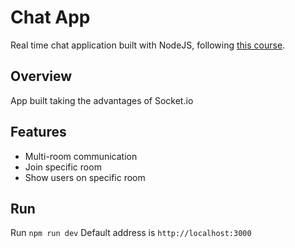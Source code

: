 # Chat App
Real time chat application built with NodeJS, following [this course](https://www.udemy.com/course/the-complete-nodejs-developer-course-2).

## Overview
App built taking the advantages of Socket.io

## Features
- Multi-room communication
- Join specific room
- Show users on specific room

## Run

Run `npm run dev`
Default address is `http://localhost:3000`
